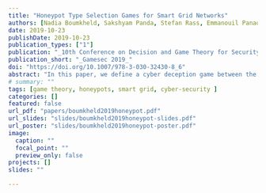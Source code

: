 ```yaml
---
title: "Honeypot Type Selection Games for Smart Grid Networks"
authors: [Nadia Boumkheld, Sakshyam Panda, Stefan Rass, Emmanouil Panaousis]
date: 2019-10-23
publishDate: 2019-10-23
publication_types: ["1"]
publication: "_10th Conference on Decision and Game Theory for Security_"
publication_short: "_Gamesec 2019_"
doi: "https://doi.org/10.1007/978-3-030-32430-8_6"
abstract: "In this paper, we define a cyber deception game between the Advanced Metering Infrastructure (AMI) network administrator (henceforth, defender) and attacker. The defender decides to install between a low-interaction honeypot, high-interaction honeypot, and a real system with no honeypot. The attacker decides on whether or not to attack the system given her belief about the type of device she is facing. We model this interaction as a Bayesian game with complete but imperfect information. The choice of honeypot type is private information and characterizes the essence and objective of the defender i.e., the degree of deception and amount of threat intelligence. We study the players’ equilibrium strategies and provide numerical illustrations. The work presented in this paper has been motivated by the H2020 SPEAR project which investigates the implementation of honeypots in smart grid infrastructures to: (i) contribute towards creating attack data sets for training a SIEM (Security Information and Event Management) and (ii) to support post-incident forensics analysis by having recorded a collection of evidence regarding an attacker’s actions."
# summary: ""
tags: [game theory, honeypots, smart grid, cyber-security ]
categories: []
featured: false
url_pdf: "papers/boumkheld2019honeypot.pdf"
url_slides: "slides/boumkheld2019honeypot-slides.pdf"
url_poster: "slides/boumkheld2019honeypot-poster.pdf"
image:
  caption: ""
  focal_point: ""
  preview_only: false
projects: []
slides: ""

---
```

